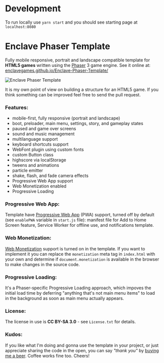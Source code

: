 # Development

To run locally use
`yarn start`
and you should see starting page at
`localhost:8080`

# Enclave Phaser Template

Fully mobile responsive, portrait and landscape compatible template for **HTML5 games** written using the [Phaser](https://phaser.io/) 3 game engine. See it online at: [enclavegames.github.io/Enclave-Phaser-Template/](https://enclavegames.github.io/Enclave-Phaser-Template/)

![Enclave Phaser Template](https://enclavegames.github.io/Enclave-Phaser-Template/screens/EPT-MainMenu.png)

It is my own point of view on building a structure for an HTML5 game. If you think something can be improved feel free to send the pull request.

### Features:

- mobile-first, fully responsive (portrait and landscape)
- boot, preloader, main menu, settings, story, and gameplay states
- paused and game over screens
- sound and music management
- multilanguage support
- keyboard shortcuts support
- WebFont plugin using custom fonts
- custom Button class
- highscore via localStorage
- tweens and animations
- particle emitter
- shake, flash, and fade camera effects
- Progressive Web App support
- Web Monetization enabled
- Progressive Loading

### Progressive Web App:

Template have [Progressive Web App](https://developer.mozilla.org/en-US/docs/Web/Progressive_web_apps#Core_PWA_guides) (PWA) support, turned off by default (see `enablePWA` variable in `start.js` file): manifest file for Add to Home Screen feature, Service Worker for offline use, and notifications template.

### Web Monetization:

[Web Monetization](https://webmonetization.org/) support is turned on in the template. If you want to implement it you can replace the `monetization` meta tag in `index.html` with your own and determine if `document.monetization` is available in the browser to make changes in the source code.

### Progressive Loading:

It's a Phaser-specific Progressive Loading approach, which impoves the initial load time by deferring "anything that's not main menu items" to load in the background as soon as main menu actually appears.

### License:

The license in use is **CC BY-SA 3.0** - see `License.txt` for details.

### Kudos:

If you like what I'm doing and gonna use the template in your project, or just appreciate sharing the code in the open, you can say _"thank you"_ by [buying me a beer](https://www.paypal.me/end3r). Coffee works fine too. Cheers!
